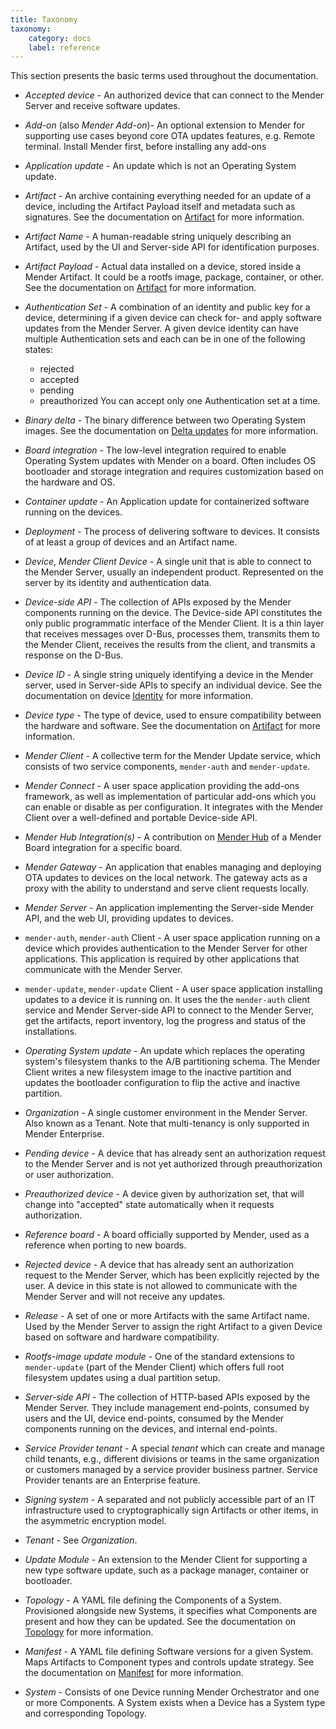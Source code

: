 ```yaml
---
title: Taxonomy
taxonomy:
    category: docs
    label: reference
---
```


This section presents the basic terms used throughout the documentation.

* _Accepted device_ - An authorized device that can connect to the Mender Server
and receive software updates.

* _Add-on_ (also _Mender Add-on_)- An optional extension to Mender for supporting
use cases beyond core OTA updates features, e.g. Remote terminal.
Install Mender first, before installing any add-ons

* _Application update_ - An update which is not an Operating System update.

* _Artifact_ -  An archive containing everything needed for an update of a
device, including the Artifact Payload itself and metadata such as signatures.
See the documentation on [Artifact](../03.Artifact/docs.md) for more information.

* _Artifact Name_ - A human-readable string uniquely describing an Artifact,
used by the UI and Server-side API for identification purposes.

* _Artifact Payload_ - Actual data installed on a device, stored inside a
Mender Artifact. It could be a rootfs image, package, container, or other. See
the documentation on [Artifact](../03.Artifact/docs.md) for more information.

* _Authentication Set_ - A combination of an identity and public key for a
device, determining if a given device can check for- and apply software updates
from the Mender Server. A given device identity can have multiple Authentication
sets and each can be in one of the following states:
  * rejected
  * accepted
  * pending
  * preauthorized
You can accept only one Authentication set at a time.

* _Binary delta_ - The binary difference between two Operating System images. See the
documentation on [Delta updates](../06.Delta-update/docs.md) for more information.

* _Board integration_ - The low-level integration required to enable Operating System
updates with Mender on a board. Often includes OS bootloader and storage
integration and requires customization based on the hardware and OS.

* _Container update_ - An Application update for containerized software running on the devices.

* _Deployment_ - The process of delivering software to devices. It consists of
at least a group of devices and an Artifact name.

* _Device_, _Mender Client Device_ - A single unit that is able to connect to the Mender Server, usually
an independent product. Represented on the server by its identity and
authentication data.

* _Device-side API_ - The collection of APIs exposed by the Mender components
running on the device. The Device-side API constitutes the only public programmatic
interface of the Mender Client. It is a thin layer that receives messages over D-Bus,
processes them, transmits them to the Mender Client, receives the results
from the client, and transmits a response on the D-Bus.

* _Device ID_ - A single string uniquely identifying a device in the Mender
server, used in Server-side APIs to specify an individual device. See the
documentation on device [Identity](../07.Identity/docs.md) for more information.

* _Device type_ - The type of device, used to ensure compatibility between the
hardware and software. See the documentation on [Artifact](../03.Artifact/docs.md)
for more information.

* _Mender Client_ - A collective term for the Mender Update service, which consists
of two service components, `mender-auth` and `mender-update`.

* _Mender Connect_ - A user space application providing the add-ons
framework, as well as implementation of particular add-ons which you can enable
or disable as per configuration. It integrates with the Mender Client over
a well-defined and portable Device-side API.

* _Mender Hub Integration(s)_ - A contribution on
[Mender Hub](https://hub.mender.io/c/board-integrations?target=_blank)
of a Mender Board integration for a specific board.

* _Mender Gateway_ - An application that enables managing and deploying OTA
updates to devices on the local network. The gateway acts as a proxy with the
ability to understand and serve client requests locally.

* _Mender Server_ - An application implementing the Server-side Mender API, and the
web UI, providing updates to devices.

* `mender-auth`, `mender-auth` Client - A user space application running on a
device which provides authentication to the Mender Server for other
applications. This application is required by other applications that
communicate with the Mender Server.

* `mender-update`, `mender-update` Client - A user space application installing
updates to a device it is running on. It uses the the `mender-auth` client
service and Mender Server-side API to connect to the Mender Server, get the
artifacts, report inventory, log the progress and status of the installations.

* _Operating System update_ - An update which replaces the operating system's filesystem
thanks to the A/B partitioning schema. The Mender Client writes a new filesystem image
to the inactive partition and updates the bootloader configuration to flip the active and
inactive partition.

* _Organization_ - A single customer environment in the Mender Server. Also
known as a Tenant. Note that multi-tenancy is only supported in Mender
Enterprise.

* _Pending device_ - A device that has already sent an authorization request to
the Mender Server and is not yet authorized through preauthorization or
user authorization.

* _Preauthorized device_ - A device given by authorization set, that will change
into "accepted" state automatically when it requests authorization.

* _Reference board_ - A board officially supported by Mender, used as a
reference when porting to new boards.

* _Rejected device_ - A device that has already sent an authorization request to
the Mender Server, which has been explicitly rejected by the user. A device in
this state is not allowed to communicate with the Mender Server and will not
receive any updates.

* _Release_ - A set of one or more Artifacts with the same Artifact name. Used
by the Mender Server to assign the right Artifact to a given Device based on
software and hardware compatibility.

* _Rootfs-image update module_ - One of the standard extensions to
`mender-update` (part of the Mender Client) which offers full root filesystem
updates using a dual partition setup.

* _Server-side API_ - The collection of HTTP-based APIs exposed by the Mender
Server. They include management end-points, consumed by users and the UI,
device end-points, consumed by the Mender components running on the devices,
and internal end-points.

* _Service Provider tenant_ - A special _tenant_ which can create and manage
child tenants, e.g., different divisions or teams in the same organization
or customers managed by a service provider business partner. Service Provider
tenants are an Enterprise feature.

* _Signing system_ - A separated and not publicly accessible part of an IT
infrastructure used to cryptographically sign Artifacts or other items,
in the asymmetric encryption model.

* _Tenant_ - See _Organization_.

* _Update Module_ - An extension to the Mender Client for supporting a new type
software update, such as a package manager, container or bootloader.

* _Topology_ - A YAML file defining the Components of a System. Provisioned alongside new Systems, it specifies
what Components are present and how they can be updated.
See the documentation on [Topology](../../07.Orchestrate-updates/02.Topology/docs.md) for more information.

* _Manifest_ - A YAML file defining Software versions for a given System. Maps Artifacts to Component types
and controls update strategy.
See the documentation on [Manifest](../../07.Orchestrate-updates/03.Manifest/docs.md) for more information.

* _System_ - Consists of one Device running Mender Orchestrator and one or more Components. A System exists
when a Device has a System type and corresponding Topology.
